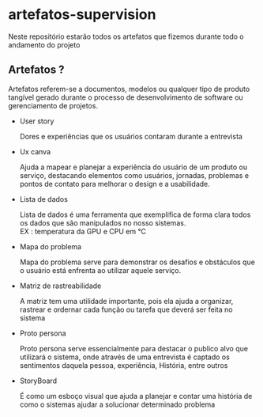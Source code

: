 # artefatos-supervision
Neste repositório estarão todos os artefatos que fizemos durante todo o andamento do projeto

## Artefatos ?
Artefatos referem-se a documentos, modelos ou qualquer tipo de produto tangível gerado durante o processo de desenvolvimento de software ou gerenciamento de projetos.

<ul>
   <li>User story</li>
  <p>Dores e experiências que os usuários contaram durante a entrevista</p>
     <li>Ux canva</li>
  <p>Ajuda a mapear e planejar a experiência do usuário de um produto ou serviço, destacando elementos como usuários, jornadas, problemas e pontos de contato para melhorar o design e a usabilidade.</p>
     <li>Lista de dados</li>
  <p>Lista de dados é uma ferramenta que exemplifica de forma clara todos os dados que são manipulados no nosso sistemas. <br>EX : temperatura da GPU e CPU em °C</p>
     <li>Mapa do problema</li>
  <p>Mapa do problema serve para demonstrar os desafios e obstáculos que o usuário está enfrenta ao utilizar aquele serviço.</p>
  <li>Matriz de rastreabilidade</li>
  <p>A matriz tem uma utilidade importante, pois ela ajuda a organizar, rastrear e ordernar cada função ou tarefa que deverá ser feita no sistema</p>
  <li>Proto persona</li>
  <p>Proto persona serve essencialmente para destacar o publico alvo que utilizará o sistema, onde através de uma entrevista é captado os sentimentos daquela pessoa, experiência, História, entre outros</p>
  <li>StoryBoard</li>
  <p>É como um esboço visual que ajuda a planejar e contar uma história de como o sistemas ajudar a solucionar determinado problema</p>
</ul>
